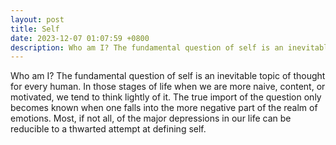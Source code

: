 ```yaml
---
layout: post
title: Self
date: 2023-12-07 01:07:59 +0800
description: Who am I? The fundamental question of self is an inevitable topic of thought for every human.
---
```


Who am I? The fundamental question of self is an inevitable topic of thought for every human. In those stages of life when we are more naive, content, or motivated, we tend to think lightly of it. The true import of the question only becomes known when one falls into the more negative part of the realm of emotions. Most, if not all, of the major depressions in our life can be reducible to a thwarted attempt at defining self.

